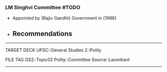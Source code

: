 ### LM Singhvi Committee  #TODO 
- Appointed by {Rajiv Gandhi} Government in {1986}
- Recommendations
	- 
---
TARGET DECK
UPSC::General Studies 2::Polity

FILE TAG
GS2::Topic02 Polity::Committee Source::Laxmikant

---
